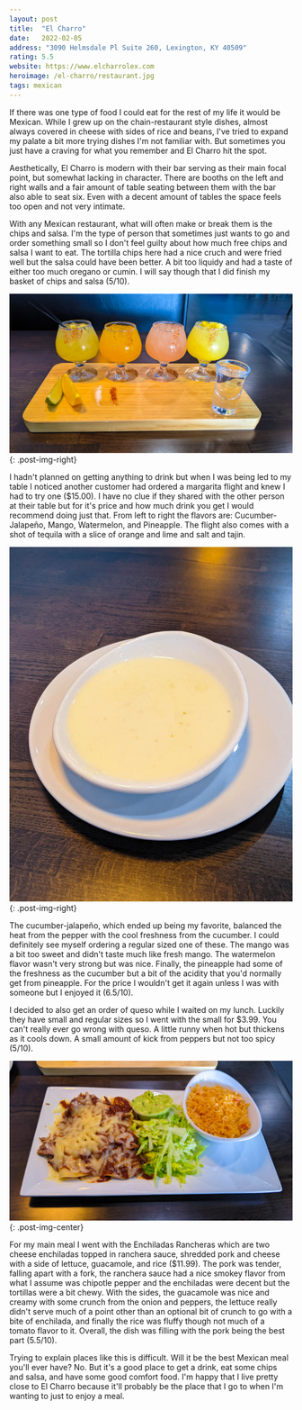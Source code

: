 ```yaml
---
layout: post
title:  "El Charro"
date:   2022-02-05
address: "3090 Helmsdale Pl Suite 260, Lexington, KY 40509"
rating: 5.5
website: https://www.elcharrolex.com
heroimage: /el-charro/restaurant.jpg
tags: mexican
---
```


If there was one type of food I could eat for the rest of my life it would be Mexican. While I grew up on the chain-restaurant style dishes, almost always covered in cheese with sides of rice and beans, I've tried to expand my palate a bit more trying dishes I'm not familiar with. But sometimes you just have a craving for what you remember and El Charro hit the spot.

Aesthetically, El Charro is modern with their bar serving as their main focal point, but somewhat lacking in character. There are booths on the left and right walls and a fair amount of table seating between them with the bar also able to seat six. Even with a decent amount of tables the space feels too open and not very intimate.

With any Mexican restaurant, what will often make or break them is the chips and salsa. I'm the type of person that sometimes just wants to go and order something small so I don't feel guilty about how much free chips and salsa I want to eat. The tortilla chips here had a nice cruch and were fried well but the salsa could have been better. A bit too liquidy and had a taste of either too much oregano or cumin. I will say though that I did finish my basket of chips and salsa (5/10).

![Margarita Flight](/assets/img/el-charro/margarita.jpg){: .post-img-right}

I hadn't planned on getting anything to drink but when I was being led to my table I noticed another customer had ordered a margarita flight and knew I had to try one ($15.00). I have no clue if they shared with the other person at their table but for it's price and how much drink you get I would recommend doing just that. From left to right the flavors are: Cucumber-Jalapeño, Mango, Watermelon, and Pineapple. The flight also comes with a shot of tequila with a slice of orange and lime and salt and tajin.

![Queso](/assets/img/el-charro/queso.jpg){: .post-img-right}

The cucumber-jalapeño, which ended up being my favorite, balanced the heat from the pepper with the cool freshness from the cucumber. I could definitely see myself ordering a regular sized one of these. The mango was a bit too sweet and didn't taste much like fresh mango. The watermelon flavor wasn't very strong but was nice. Finally, the pineapple had some of the freshness as the cucumber but a bit of the acidity that you'd normally get from pineapple. For the price I wouldn't get it again unless I was with someone but I enjoyed it (6.5/10).

I decided to also get an order of queso while I waited on my lunch. Luckily they have small and regular sizes so I went with the small for $3.99. You can't really ever go wrong with queso. A little runny when hot but thickens as it cools down. A small amount of kick from peppers but not too spicy (5/10).

![Enchiladas Rancheras](/assets/img/el-charro/enchilada.jpg){: .post-img-center}

For my main meal I went with the Enchiladas Rancheras which are two cheese enchiladas topped in ranchera sauce, shredded pork and cheese with a side of lettuce, guacamole, and rice ($11.99). The pork was tender, falling apart with a fork, the ranchera sauce had a nice smokey flavor from what I assume was chipotle pepper and the enchiladas were decent but the tortillas were a bit chewy. With the sides, the guacamole was nice and creamy with some crunch from the onion and peppers, the lettuce really didn't serve much of a point other than an optional bit of crunch to go with a bite of enchilada, and finally the rice was fluffy though not much of a tomato flavor to it. Overall, the dish was filling with the pork being the best part (5.5/10).

Trying to explain places like this is difficult. Will it be the best Mexican meal you'll ever have? No. But it's a good place to get a drink, eat some chips and salsa, and have some good comfort food. I'm happy that I live pretty close to El Charro because it'll probably be the place that I go to when I'm wanting to just to enjoy a meal.
